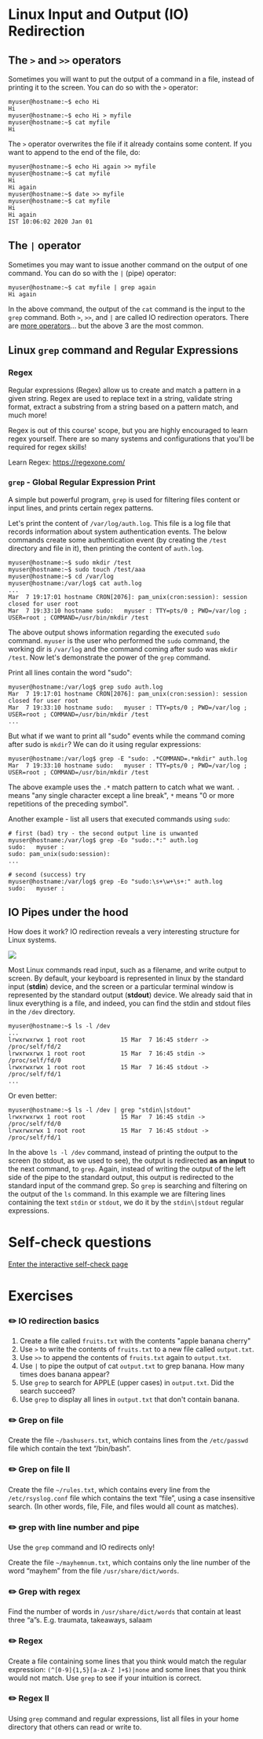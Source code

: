 # Linux Input and Output (IO) Redirection


## The `>` and `>>` operators

Sometimes you will want to put the output of a command in a file, instead of printing it to the screen. You can do so with the `>` operator:

```console
myuser@hostname:~$ echo Hi
Hi
myuser@hostname:~$ echo Hi > myfile
myuser@hostname:~$ cat myfile
Hi
```

The `>` operator overwrites the file if it already contains some content. If you want to append to the end of the file, do:

```console
myuser@hostname:~$ echo Hi again >> myfile
myuser@hostname:~$ cat myfile
Hi
Hi again
myuser@hostname:~$ date >> myfile
myuser@hostname:~$ cat myfile
Hi
Hi again
IST 10:06:02 2020 Jan 01
```

## The `|` operator

Sometimes you may want to issue another command on the output of one command. You can do so with the `|` (pipe) operator:

```console
myuser@hostname:~$ cat myfile | grep again
Hi again
```

In the above command, the output of the `cat` command is the input to the `grep` command.
Both `>`, `>>`, and `|` are called IO redirection operators. There are [more operators](https://tldp.org/LDP/abs/html/io-redirection.html)... but the above 3 are the most common.

## Linux `grep` command and Regular Expressions

### Regex

Regular expressions (Regex) allow us to create and match a pattern in a given string. Regex are used to replace text in a string, validate string format, extract a substring from a string based on a pattern match, and much more!

Regex is out of this course' scope, but you are highly encouraged to learn regex yourself. There are so many systems and configurations that you'll be required for regex skills!

Learn Regex: https://regexone.com/


### `grep` - Global Regular Expression Print

A simple but powerful program, `grep` is used for filtering files content or input lines, and prints certain regex patterns.

Let's print the content of `/var/log/auth.log`. This file is a log file that records information about system authentication events. The below commands create some authentication event (by creating the `/test` directory and file in it), then printing the content of `auth.log`.

```console
myuser@hostname:~$ sudo mkdir /test
myuser@hostname:~$ sudo touch /test/aaa
myuser@hostname:~$ cd /var/log
myuser@hostname:/var/log$ cat auth.log
...
Mar  7 19:17:01 hostname CRON[2076]: pam_unix(cron:session): session closed for user root
Mar  7 19:33:10 hostname sudo:   myuser : TTY=pts/0 ; PWD=/var/log ; USER=root ; COMMAND=/usr/bin/mkdir /test
```

The above output shows information regarding the executed `sudo` command. `myuser` is the user who performed the `sudo` command, the working dir is `/var/log` and the command coming after sudo was `mkdir /test`.
Now let's demonstrate the power of the `grep` command.

Print all lines contain the word "sudo":

```console
myuser@hostname:/var/log$ grep sudo auth.log
Mar  7 19:17:01 hostname CRON[2076]: pam_unix(cron:session): session closed for user root
Mar  7 19:33:10 hostname sudo:   myuser : TTY=pts/0 ; PWD=/var/log ; USER=root ; COMMAND=/usr/bin/mkdir /test
...
```

But what if we want to print all "sudo" events while the command coming after sudo is `mkdir`? We can do it using regular expressions:

```console
myuser@hostname:/var/log$ grep -E "sudo: .*COMMAND=.*mkdir" auth.log
Mar  7 19:33:10 hostname sudo:   myuser : TTY=pts/0 ; PWD=/var/log ; USER=root ; COMMAND=/usr/bin/mkdir /test
```

The above example uses the `.*` match pattern to catch what we want. `.` means "any single character except a line break", `*` means "0 or more repetitions of the preceding symbol".

Another example - list all users that executed commands using `sudo`:

```console
# first (bad) try - the second output line is unwanted
myuser@hostname:/var/log$ grep -Eo "sudo:.*:" auth.log
sudo:   myuser :
sudo: pam_unix(sudo:session):
...

# second (success) try
myuser@hostname:/var/log$ grep -Eo "sudo:\s+\w+\s+:" auth.log
sudo:   myuser :
```

## IO Pipes under the hood

How does it work? IO redirection reveals a very interesting structure for Linux systems.

![](../.img/linux_ioredirect.png)

Most Linux commands read input, such as a filename, and write output to screen. By default, your keyboard is represented in linux by the standard input (**stdin**) device, and the screen or a particular terminal window is represented by the standard output (**stdout**) device. We already said that in linux everything is a file, and indeed, you can find the stdin and stdout files in the `/dev` directory.

```console
myuser@hostname:~$ ls -l /dev
...
lrwxrwxrwx 1 root root          15 Mar  7 16:45 stderr -> /proc/self/fd/2
lrwxrwxrwx 1 root root          15 Mar  7 16:45 stdin -> /proc/self/fd/0
lrwxrwxrwx 1 root root          15 Mar  7 16:45 stdout -> /proc/self/fd/1
...
```

Or even better:

```console
myuser@hostname:~$ ls -l /dev | grep "stdin\|stdout"
lrwxrwxrwx 1 root root          15 Mar  7 16:45 stdin -> /proc/self/fd/0
lrwxrwxrwx 1 root root          15 Mar  7 16:45 stdout -> /proc/self/fd/1
```

In the above `ls -l /dev` command, instead of printing the output to the screen (to stdout, as we used to see), the output is redirected **as an input** to the next command, to `grep`. Again, instead of writing the output of the left side of the pipe to the standard output, this output is redirected to the standard input of the command grep.
So `grep` is searching and filtering on the output of the `ls` command. 
In this example we are filtering lines containing the text `stdin` or `stdout`, we do it by the `stdin\|stdout` regular expressions.

# Self-check questions

[Enter the interactive self-check page](https://alonitac.github.io/DevOpsAug23/multichoice-questions/linux_io_redirection.html)

# Exercises

### :pencil2: IO redirection basics

1. Create a file called `fruits.txt` with the contents "apple banana cherry"
2. Use `>` to write the contents of `fruits.txt` to a new file called `output.txt`.
3. Use `>>` to append the contents of `fruits.txt` again to `output.txt`.
4. Use `|` to pipe the output of cat `output.txt` to grep banana. How many times does banana appear?
5. Use `grep` to search for APPLE (upper cases) in `output.txt`. Did the search succeed?
6. Use `grep` to display all lines in `output.txt` that don't contain banana.

### :pencil2: Grep on file

Create the file `~/bashusers.txt`, which contains lines from the `/etc/passwd` file which contain the text “/bin/bash”.

### :pencil2: Grep on file II

Create the file `~/rules.txt`, which contains every line from the `/etc/rsyslog.conf` file which contains the text “file”, using a case insensitive search.
(In other words, file, File, and files would all count as matches).


### :pencil2: grep with line number and pipe

Use the `grep` command and IO redirects only!

Create the file `~/mayhemnum.txt`, which contains only the line number of the word “mayhem” from the file `/usr/share/dict/words`.


### :pencil2: Grep with regex

Find the number of words in `/usr/share/dict/words` that contain at least three “a”s. E.g. traumata, takeaways, salaam

### :pencil2: Regex

Create a file containing some lines that you think would match the regular expression: `(^[0-9]{1,5}[a-zA-Z ]+$)|none` and some lines that you think would not match.
Use `grep` to see if your intuition is correct.

### :pencil2: Regex II

Using `grep` command and regular expressions, list all files in your home directory that others can read or write to.


